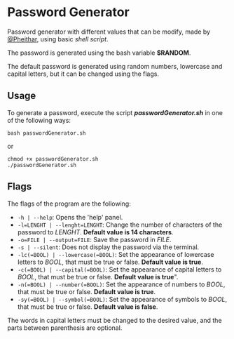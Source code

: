 # Password Generator

Password generator with different values that can be modify, made by [@Pheithar](https://github.com/Pheithar), using basic *shell script*.

The password is generated using the bash variable **$RANDOM**.

The default password is generated using random numbers, lowercase and capital letters, but it can be changed using the flags.

## Usage

To generate a password, execute the script ***passwordGenerator.sh*** in one of the following ways:

```shell
bash passwordGenerator.sh
```
or
```shell
chmod +x passwordGenerator.sh
./passwordGenerator.sh
```

## Flags

The flags of the program are the following:

* ``` -h | --help ```: Opens the 'help' panel.
* ``` -l=LENGHT | --lenght=LENGHT ```: Change the number of characters of the password to *LENGHT*. **Default value is 14 characters**.
* ``` -o=FILE | --output=FILE ```: Save the password in *FILE*.
* ``` -s | --silent ```: Does not display the password via the terminal.
* ``` -lc(=BOOL) | --lowercase(=BOOL) ```: Set the appearance of lowercase letters to *BOOL*, that must be true or false. **Default value is true**.
* ``` -c(=BOOL) | --capital(=BOOL) ```: Set the appearance of capital letters to *BOOL*, that must be true or false. **Default value is true**".
* ``` -n(=BOOL) | --number(=BOOL) ```: Set the appearance of numbers to *BOOL*, that must be true or false. **Default value is true**.
* ``` -sy(=BOOL) | --symbol(=BOOL) ```: Set the appearance of symbols to *BOOL*, that must be true or false. **Default value is false**.

The words in capital letters must be changed to the desired value, and the parts between parenthesis are optional.
